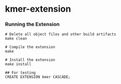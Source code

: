 # kmer-extension

### Running the Extension

```
# Delete all object files and other build artifacts
make clean

# Compile the extension
make

# Install the extension
make install

## For testing
CREATE EXTENSION kmer CASCADE;

```
